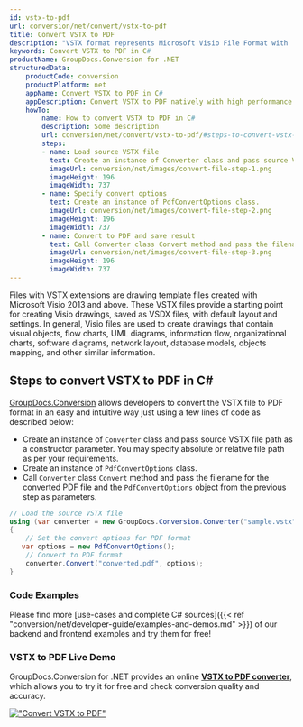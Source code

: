 ```yaml
---
id: vstx-to-pdf
url: conversion/net/convert/vstx-to-pdf
title: Convert VSTX to PDF
description: "VSTX format represents Microsoft Visio File Format with .vstx extension. Learn how to convert VSTX to PDF file programmatically in C# language using GroupDocs.Conversion for .NET library."
keywords: Convert VSTX to PDF in C#
productName: GroupDocs.Conversion for .NET
structuredData:
    productCode: conversion
    productPlatform: net
    appName: Convert VSTX to PDF in C#
    appDescription: Convert VSTX to PDF natively with high performance using C# language and server side GroupDocs.Conversion for .NET APIs, without the use of any software like Microsoft or Open Office.
    howTo:
        name: How to convert VSTX to PDF in C# 
        description: Some description
        url: conversion/net/convert/vstx-to-pdf/#steps-to-convert-vstx-to-pdf-in-c
        steps:
        - name: Load source VSTX file 
          text: Create an instance of Converter class and pass source VSTX file path as a constructor parameter. You may specify absolute or relative file path as per your requirements. 
          imageUrl: conversion/net/images/convert-file-step-1.png
          imageHeight: 196
          imageWidth: 737
        - name: Specify convert options 
          text: Create an instance of PdfConvertOptions class.
          imageUrl: conversion/net/images/convert-file-step-2.png
          imageHeight: 196
          imageWidth: 737
        - name: Convert to PDF and save result 
          text: Call Converter class Convert method and pass the filename for the converted HTML file and the PdfConvertOptions object from the previous step as parameters.
          imageUrl: conversion/net/images/convert-file-step-3.png
          imageHeight: 196
          imageWidth: 737
---
```


Files with VSTX extensions are drawing template files created with Microsoft Visio 2013 and above. These VSTX files provide a starting point for creating Visio drawings, saved as VSDX files, with default layout and settings. In general, Visio files are used to create drawings that contain visual objects, flow charts, UML diagrams, information flow, organizational charts, software diagrams, network layout, database models, objects mapping, and other similar information.

## Steps to convert VSTX to PDF in C#

[GroupDocs.Conversion](https://products.groupdocs.com/conversion/net) allows developers to convert the VSTX file to PDF format in an easy and intuitive way just using a few lines of code as described below:

* Create an instance of `Converter` class and pass source VSTX file path as a constructor parameter. You may specify absolute or relative file path as per your requirements. 
* Create an instance of `PdfConvertOptions` class.
* Call `Converter` class `Convert` method and pass the filename for the converted PDF file and the `PdfConvertOptions` object from the previous step as parameters.

```csharp
// Load the source VSTX file
using (var converter = new GroupDocs.Conversion.Converter("sample.vstx"))
{
    // Set the convert options for PDF format
   var options = new PdfConvertOptions();
    // Convert to PDF format
    converter.Convert("converted.pdf", options);
}
```

### Code Examples

Please find more [use-cases and complete C# sources]({{< ref "conversion/net/developer-guide/examples-and-demos.md" >}}) of our backend and frontend examples and try them for free!

### VSTX to PDF Live Demo

GroupDocs.Conversion for .NET provides an online [**VSTX to PDF converter**](https://products.groupdocs.app/conversion/vstx-to-pdf), which allows you to try it for free and check conversion quality and accuracy.

[!["Convert VSTX to PDF"](conversion/net/images/convert-to-pdf/convert-vstx-to-pdf.png)](https://products.groupdocs.app/conversion/vstx-to-pdf)